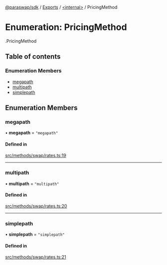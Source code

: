 [@paraswap/sdk](../README.md) / [Exports](../modules.md) / [<internal\>](../modules/internal_.md) / PricingMethod

# Enumeration: PricingMethod

[<internal>](../modules/internal_.md).PricingMethod

## Table of contents

### Enumeration Members

- [megapath](internal_.PricingMethod.md#megapath)
- [multipath](internal_.PricingMethod.md#multipath)
- [simplepath](internal_.PricingMethod.md#simplepath)

## Enumeration Members

### megapath

• **megapath** = ``"megapath"``

#### Defined in

[src/methods/swap/rates.ts:19](https://github.com/paraswap/paraswap-sdk/blob/master/src/methods/swap/rates.ts#L19)

___

### multipath

• **multipath** = ``"multipath"``

#### Defined in

[src/methods/swap/rates.ts:20](https://github.com/paraswap/paraswap-sdk/blob/master/src/methods/swap/rates.ts#L20)

___

### simplepath

• **simplepath** = ``"simplepath"``

#### Defined in

[src/methods/swap/rates.ts:21](https://github.com/paraswap/paraswap-sdk/blob/master/src/methods/swap/rates.ts#L21)
